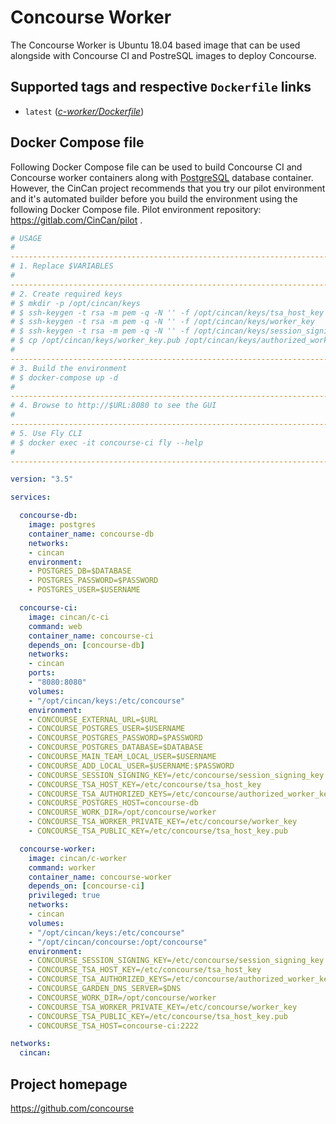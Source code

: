 # Concourse Worker

The Concourse Worker is Ubuntu 18.04 based image that can be used alongside with 
Concourse CI and PostreSQL images to deploy Concourse.

## Supported tags and respective `Dockerfile` links

* `latest` 
([*c-worker/Dockerfile*](https://gitlab.com/CinCan/tools/blob/master/c-worker/Dockerfile))

## Docker Compose file

Following Docker Compose file can be used to build Concourse CI and Concourse worker 
containers along with [PostgreSQL](https://hub.docker.com/_/postgres) database 
container. However, the CinCan project recommends that you try our pilot environment 
and it's automated builder before you build the environment using the following 
Docker Compose file. Pilot environment repository: https://gitlab.com/CinCan/pilot .

```yml
# USAGE
# 
--------------------------------------------------------------------------------------------------------------------------------
# 1. Replace $VARIABLES
# 
--------------------------------------------------------------------------------------------------------------------------------
# 2. Create required keys
# $ mkdir -p /opt/cincan/keys
# $ ssh-keygen -t rsa -m pem -q -N '' -f /opt/cincan/keys/tsa_host_key
# $ ssh-keygen -t rsa -m pem -q -N '' -f /opt/cincan/keys/worker_key
# $ ssh-keygen -t rsa -m pem -q -N '' -f /opt/cincan/keys/session_signing_key
# $ cp /opt/cincan/keys/worker_key.pub /opt/cincan/keys/authorized_worker_keys
# 
--------------------------------------------------------------------------------------------------------------------------------
# 3. Build the environment
# $ docker-compose up -d
# 
--------------------------------------------------------------------------------------------------------------------------------
# 4. Browse to http://$URL:8080 to see the GUI
# 
--------------------------------------------------------------------------------------------------------------------------------
# 5. Use Fly CLI
# $ docker exec -it concourse-ci fly --help
# 
--------------------------------------------------------------------------------------------------------------------------------

version: "3.5"

services:

  concourse-db:
    image: postgres
    container_name: concourse-db
    networks:
    - cincan
    environment:
    - POSTGRES_DB=$DATABASE
    - POSTGRES_PASSWORD=$PASSWORD
    - POSTGRES_USER=$USERNAME

  concourse-ci:
    image: cincan/c-ci
    command: web
    container_name: concourse-ci
    depends_on: [concourse-db]
    networks:
    - cincan
    ports:
    - "8080:8080"
    volumes:
    - "/opt/cincan/keys:/etc/concourse"
    environment:
    - CONCOURSE_EXTERNAL_URL=$URL
    - CONCOURSE_POSTGRES_USER=$USERNAME
    - CONCOURSE_POSTGRES_PASSWORD=$PASSWORD
    - CONCOURSE_POSTGRES_DATABASE=$DATABASE
    - CONCOURSE_MAIN_TEAM_LOCAL_USER=$USERNAME
    - CONCOURSE_ADD_LOCAL_USER=$USERNAME:$PASSWORD
    - CONCOURSE_SESSION_SIGNING_KEY=/etc/concourse/session_signing_key
    - CONCOURSE_TSA_HOST_KEY=/etc/concourse/tsa_host_key
    - CONCOURSE_TSA_AUTHORIZED_KEYS=/etc/concourse/authorized_worker_keys
    - CONCOURSE_POSTGRES_HOST=concourse-db
    - CONCOURSE_WORK_DIR=/opt/concourse/worker
    - CONCOURSE_TSA_WORKER_PRIVATE_KEY=/etc/concourse/worker_key
    - CONCOURSE_TSA_PUBLIC_KEY=/etc/concourse/tsa_host_key.pub

  concourse-worker:
    image: cincan/c-worker
    command: worker
    container_name: concourse-worker
    depends_on: [concourse-ci]
    privileged: true
    networks:
    - cincan
    volumes:
    - "/opt/cincan/keys:/etc/concourse"
    - "/opt/cincan/concourse:/opt/concourse"
    environment:
    - CONCOURSE_SESSION_SIGNING_KEY=/etc/concourse/session_signing_key
    - CONCOURSE_TSA_HOST_KEY=/etc/concourse/tsa_host_key
    - CONCOURSE_TSA_AUTHORIZED_KEYS=/etc/concourse/authorized_worker_keys
    - CONCOURSE_GARDEN_DNS_SERVER=$DNS
    - CONCOURSE_WORK_DIR=/opt/concourse/worker
    - CONCOURSE_TSA_WORKER_PRIVATE_KEY=/etc/concourse/worker_key
    - CONCOURSE_TSA_PUBLIC_KEY=/etc/concourse/tsa_host_key.pub
    - CONCOURSE_TSA_HOST=concourse-ci:2222

networks:
  cincan:
```

## Project homepage

https://github.com/concourse
